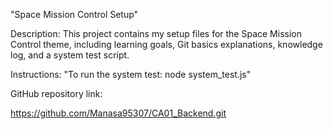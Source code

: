 "Space Mission Control Setup"

Description: This project contains my setup files for the Space Mission Control theme, including learning goals, Git basics explanations, knowledge log, and a system test script.

Instructions: "To run the system test: node system_test.js"

GitHub repository link:

https://github.com/Manasa95307/CA01_Backend.git
